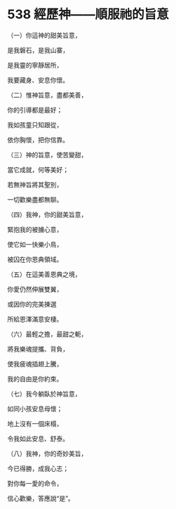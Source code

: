 # 538 經歷神——順服祂的旨意

（一）你這神的甜美旨意，

是我磐石，是我山寨，

是我靈的寧靜居所，

我要藏身、安息你懷。

（二）惟神旨意，盡都美善，

你的引導都是最好；

我如孩童只知跟從，

依你胸懷，把你信靠。

（三）神的旨意，使苦變甜，

當它成就，何等美好；

若無神旨將其聖別，

一切歡樂盡都無聊。

（四）我神，你的甜美旨意，

緊抱我的被擄心意，

使它如一快樂小鳥，

被囚在你恩典領域。

（五）在這美善恩典之境，

你愛仍然伸展雙翼，

或因你的完美揀選

所給恩澤滿意安棲。

（六）最輕之擔，最甜之軛，

將我樂魂提攜、背負，

使我疲魂插翅上騰，

我的自由是你約束。

（七）我今躺臥於神旨意，

如同小孩安息母懷；

地上沒有一個床榻，

令我如此安息、舒泰。

（八）我神，你的奇妙美旨，

今已得勝，成我心志；

對你每一愛的命令，

信心歡樂，答應說“是”。

